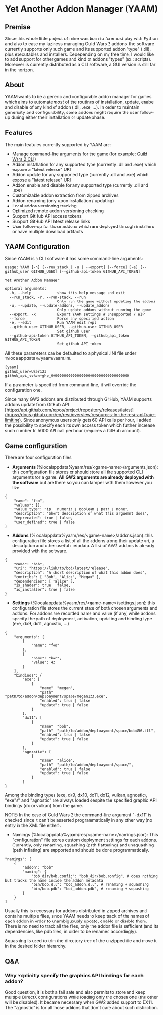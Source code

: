 # Yet Another Addon Manager (YAAM)

## Premise

Since this whole little project of mine was born to foremost play with Python and also to ease my laziness managing Guild Wars 2 addons, the software currently supports only such game and its supported addon "type" (.dll), plus executables and installers. Depepending on my free time, I would like to add support for other games and kind of addons "types" (ex.: scripts).
Moreover is currently distributed as a CLI software, a GUI version is still far in the horizon.

## About

YAAM wants to be a generic and configurable addon manager for games which aims to automate *most* of the routines of installation, update, enabe and disable of any kind of addon (.dll, .exe, ...). In order to maintain genericity and configurability, some addons might require the user follow-up during either their installation or update phase.  

## Features

The main features currently supported by YAAM are:

* Manage command-line arguments for the game (for example: [Guild Wars 2 CLI](https://wiki.guildwars2.com/wiki/Command_line_arguments))
* Addon installation for any supported type (currently .dll and .exe) which expose a "latest release" URI
* Addon update for any supported type (currently .dll and .exe) which expose a "latest release" URI
* Addon enable and disable for any supported type (currently .dll and .exe)
* Customizable addon extraction from zipped archives
* Addon renaming (only upon installation / updating)
* Local addon versioning tracking
* Optimized remote addon versioning checking
* Support GitHub API access tokens
* Support GitHub API latest release links
* User follow-up for those addons which are deployed through installers or have multiple download artifacts

## YAAM Configuration

Since YAAM is a CLI software it has some command-line arguments:

```[CLI]
usage: YAAM [-h] [--run_stack | -u | --export] [--force] [-e] [--github_user GITHUB_USER] [--github-api-token GITHUB_API_TOKEN]

Yet Another Addon Manager

optional arguments:
  -h, --help            show this help message and exit
  --run_stack, -r, --run-stack, --run
                        Only run the game without updating the addons
  -u, --update, --update-addons, --update_addons
                        Only update addons without running the game
  --export, -x          Export YAAM settings # Unsupported / WIP
  --force               Force any specified action
  -e, --edit            Run YAAM edit repl
  --github_user GITHUB_USER, --github-user GITHUB_USER
                        Set github user
  --github-api-token GITHUB_API_TOKEN, --github_api_token GITHUB_API_TOKEN
                        Set github API token
```

All these parameters can be defaulted to a physical .INI file under %localappdata%/yaam/yaam.ini.

```[INI]
[yaam]
github_user=User123
github_api_token=ghp_000000000000000000000000000000000000
```

If a parameter is specified from command-line, it will override the configuration one.

Since many GW2 addons are distributed through GitHub, YAAM supports addons update from GitHub API [https://api.github.com/repos/project/repository/releases/latest](https://docs.github.com/en/rest/overview/resources-in-the-rest-api#rate-limiting). Since anonymous users only gets 60 API calls per hour, I added the possibility to specify each its own access token which further increase such number to 5000 API call per hour (requires a GitHub account).

## Game configuration

There are four configuration files:

* **Arguments** (%localappdata%yaam/res/\<game-name>/arguments.json): this configuration file stores or should store all the supported CLI arguments for a game. **All GW2 arguments are already deployed with the software** but are there so you can tamper with them however you like.

```[JSON]
{
    "name": "foo",
    "values": [],
    "value_type": "ip | numeric | boolean | path | none",
    "description": "Short description of what this arguemnt does",
    "deprecated": true | false,
    "user_defined": true | false
}
```

* **Addons** (%localappdata%yaam/res/\<game-name>/addons.json): this configuration file stores a list of all the addons along their update uri, a description and other useful metadata. A list of GW2 addons is already provided with the software.

```[JSON]
{
    "name": "bob",
    "uri": "https://link/to/bob/latest/release",
    "description": "A short description of what this addon does",
    "contribs": [ "Bob", "Alice", "Megan" ],
    "dependencies": [ "alice" ],
    "is_shader": true | false,
    "is_installer": true | false
}
```

* **Settings** (%localappdata%yaam/res/\<game-name>/settings.json): this configuration file stores the current state of both chosen arguments and addons. For addons are recorded name and value (if any) while addons specify the path of deployment, activation, updating and binding type (exe, dx9, dx11, agnostic, ...)

```[JSON]
{
    "arguments": [
        {
            "name": "foo"
        },
        {
            "name": "bar",
            "value": 42
        }
    ],
    "bindings": {
        "exe": [
            {
                "name": "megan",
                "path": "path/to/addon/deploayment/space/megan123.exe",
                "enabled": true | false,
                "update": true | false
            }
        ],
        "dx11": [
            {
                "name": "bob",
                "path": "path/to/addon/deploayment/space/bob456.dll",
                "enabled": true | false,
                "update": true | false
            }
        ],
        "agnostic": [
            {
                "name": "alice",
                "path": "path/to/addon/deploayment/space/",
                "enabled": true | false,
                "update": true | false
            }
        ]
}
```

Among the binding types (exe, dx9, dx10, dx11, dx12, vulkan, agnostic), "exe"s" and "agnostic" are always loaded despite the specified graphic API bindings (dx or vulkan) from the game.

NOTE: In the case of Guild Wars 2 the command-line argument "-dx11" is checked since it can't be asserted programmatically in any other way (no entry in the XML file either).

* Namings (%localappdata%yaam/res/\<game-name>/namings.json): This "configuration" file stores custom deployment settings for each addons. Currently, only renaming, squashing (path flattening) and unsquashing (path inflating) are supported and should be done programmatically.

```[JSON]
"namings": [      
    {
        "addon": "bob",
        "naming": {
            "bob_dir/bob.config": "bob_dir/bob.config", # does nothing but tracks the name inside the addon metadata
            "bin/bob.dll": "bob_addon.dll", # renaming + squashing
            "bin/bob.pdb": "bob_addon.pdb", # renaming + squashing
        }
    }
]
```

Usually this is necessary for addons distributed in zipped archives and contains multiple files, since YAAM needs to keep track of the names of each addon in order to unambiguously update, enable or disable them. There is no need to track all the files, only the addon file is sufficient (and its dependencies, like pdb files, in order to be renamed accordingly).

Squashing is used to trim the directory tree of the unzipped file and move it in the desired folder hierarchy.

## Q&A

### Why explicitly specify the graphics API bindings for each addon?

Good question, it is both a fail safe and also permits to store and keep multiple DirectX configurations while loading only the chosen one (the other will be disabled). It became necessary when GW2 added support to DX11. The "agnostic" is for all those addons that don't care about such distinction.
